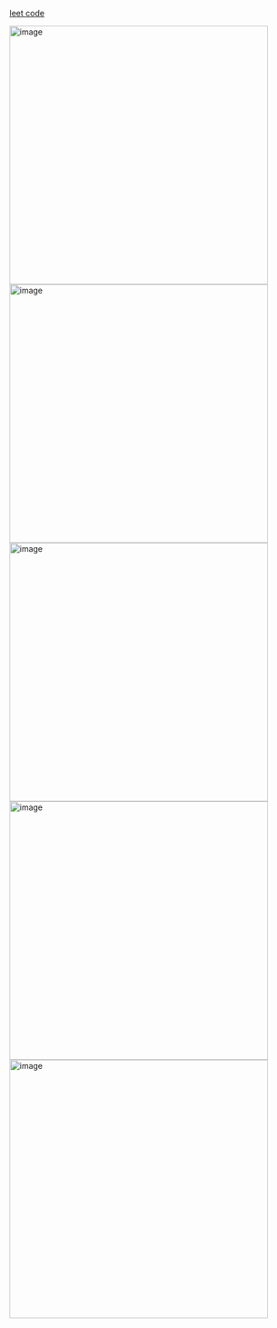 [leet code](https://leetcode.com/problems/path-sum/)

<img width="455" alt="image" src="https://github.com/user-attachments/assets/be57ab6f-786e-4876-a9ba-e8292bd200b3">

<img width="455" alt="image" src="https://github.com/user-attachments/assets/7f4ae642-0c3d-4538-8945-eecee771ddcf">

<img width="455" alt="image" src="https://github.com/user-attachments/assets/694326ef-5cd2-45c6-9ca4-691ca2b2688f">

<img width="455" alt="image" src="https://github.com/user-attachments/assets/fd481e6c-a1ed-4f4d-bb37-74082447d46a">

<img width="455" alt="image" src="https://github.com/user-attachments/assets/e053c178-3275-45b0-a932-061d201f107d">
